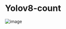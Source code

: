 # Yolov8-count
![image](https://github.com/user-attachments/assets/d20b0943-38cf-4d32-a368-e0f3361d1af9)
